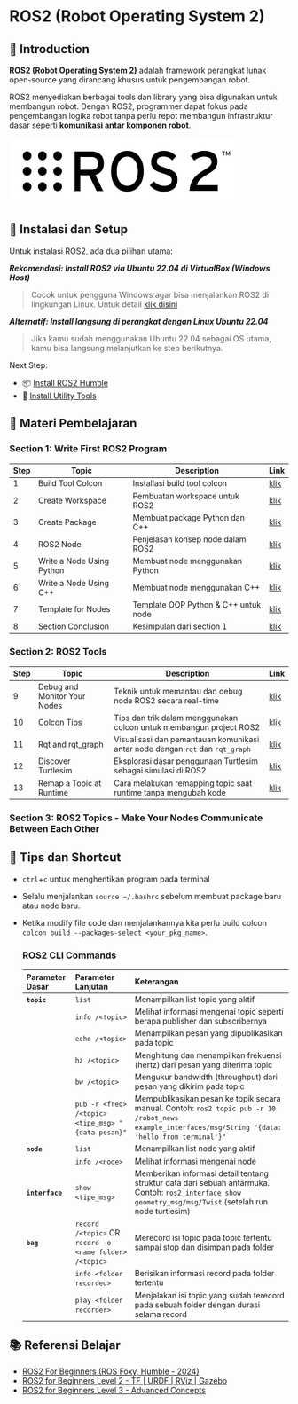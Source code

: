 # ROS2 (Robot Operating System 2)

## 📌 Introduction
**ROS2 (Robot Operating System 2)** adalah framework perangkat lunak open-source yang dirancang khusus untuk pengembangan robot.

ROS2 menyediakan berbagai tools dan library yang bisa digunakan untuk membangun robot. Dengan ROS2, programmer dapat fokus pada pengembangan logika robot tanpa perlu repot membangun infrastruktur dasar seperti **komunikasi antar komponen robot**.

![ros2](/src/ros2.png)

## 🧩 Instalasi dan Setup
Untuk instalasi ROS2, ada dua pilihan utama:

***Rekomendasi: Install ROS2 via Ubuntu 22.04 di VirtualBox (Windows Host)***
> Cocok untuk pengguna Windows agar bisa menjalankan ROS2 di lingkungan Linux. Untuk detail [klik disini](/windows_host/)

***Alternatif: Install langsung di perangkat dengan Linux Ubuntu 22.04***
> Jika kamu sudah menggunakan Ubuntu 22.04 sebagai OS utama, kamu bisa langsung melanjutkan ke step berikutnya.

Next Step:
- 📦 [Install ROS2 Humble](/humble/)
- 🔧 [Install Utility Tools](/utility/)

## 📘 Materi Pembelajaran

### Section 1: Write First ROS2 Program
| Step | Topic                     | Description                            | Link                                               |
|------|---------------------------|----------------------------------------|----------------------------------------------------|
| 1    | Build Tool Colcon         | Installasi build tool colcon              | [klik](/section1_write_ros2/01_build_tool_colcon/) |
| 2    | Create Workspace          | 	Pembuatan workspace untuk ROS2         | [klik](/section1_write_ros2/02_create_workspace/)  |
| 3    | Create Package            | Membuat package Python dan C++       | [klik](/section1_write_ros2/03_create_package/)    |
| 4    | ROS2 Node                 | Penjelasan konsep node dalam ROS2     | [klik](/section1_write_ros2/04_ros2_node/)         |
| 5    | Write a Node Using Python | 	Membuat node menggunakan Python             | [klik](/section1_write_ros2/05_python_node/)       |
| 6    | Write a Node Using C++    | 	Membuat node menggunakan C++                | [klik](/section1_write_ros2/06_cpp_node/)          |
| 7    | Template for Nodes        | 	Template OOP Python & C++ untuk node | [klik](/section1_write_ros2/07_template_node/)     |
| 8    | Section Conclusion        | 	Kesimpulan dari section 1              | [klik](/section1_write_ros2/08_conclusion/)        |

### Section 2: ROS2 Tools
| Step | Topic                     | Description                                                                 | Link                                                              |
|------|---------------------------|-----------------------------------------------------------------------------|-------------------------------------------------------------------|
| 9    | Debug and Monitor Your Nodes | Teknik untuk memantau dan debug node ROS2 secara real-time                    | [klik](/section2_tools/09_debug_monitor_nodes/)          |
| 10   | Colcon Tips               | Tips dan trik dalam menggunakan colcon untuk membangun project ROS2        | [klik](/section2_tools/10_colcon_tips/)                  |
| 11   | Rqt and rqt_graph         | Visualisasi dan pemantauan komunikasi antar node dengan `rqt` dan `rqt_graph` | [klik](/section2_tools/11_rqt_and_rqt_graph/)            |
| 12   | Discover Turtlesim        | Eksplorasi dasar penggunaan Turtlesim sebagai simulasi di ROS2             | [klik](/section2_tools/12_discover_turtlesim/)           |
| 13   | Remap a Topic at Runtime  | Cara melakukan remapping topic saat runtime tanpa mengubah kode             | [klik](/section2_tools/13_remap_topic_runtime/)          |

### Section 3: ROS2 Topics - Make Your Nodes Communicate Between Each Other

## 🧠 Tips dan Shortcut

* `ctrl`+`c` untuk menghentikan program pada terminal
* Selalu menjalankan `source ~/.bashrc` sebelum membuat package baru atau node baru.
* Ketika modify file code dan menjalankannya kita perlu build colcon `colcon build --packages-select <your_pkg_name>`.
    ### ROS2 CLI Commands

    | Parameter Dasar | Parameter Lanjutan | Keterangan |
    |----------------|-------------------|------------|
    | **`topic`** | `list` | Menampilkan list topic yang aktif |
    | | `info /<topic>` | Melihat informasi mengenai topic seperti berapa publisher dan subscribernya |
    | | `echo /<topic>` | Menampilkan pesan yang dipublikasikan pada topic |
    | | `hz /<topic>` | Menghitung dan menampilkan frekuensi (hertz) dari pesan yang diterima topic |
    | | `bw /<topic>` | Mengukur bandwidth (throughput) dari pesan yang dikirim pada topic |
    | | `pub -r <freq> /<topic> <tipe_msg> "{data pesan}"` | Mempublikasikan pesan ke topik secara manual. Contoh: `ros2 topic pub -r 10 /robot_news example_interfaces/msg/String "{data: 'hello from terminal'}"` |
    | **`node`** | `list` | Menampilkan list node yang aktif |
    | | `info /<node>` | Melihat informasi mengenai node |
    | **`interface`** | `show <tipe_msg>` | Memberikan informasi detail tentang struktur data dari sebuah antarmuka. Contoh: `ros2 interface show geometry_msg/msg/Twist` (setelah run node turtlesim) |
    | **`bag`** | `record /<topic>` OR `record -o <name folder> /<topic>` | Merecord isi topic pada topic tertentu sampai stop dan disimpan pada folder |
    | | `info <folder recorded>` | Berisikan informasi record pada folder tertentu |
    | | `play <folder recorder>` | Menjalakan isi topic yang sudah terecord pada sebuah folder dengan durasi selama record |

## 📚 Referensi Belajar

- [ROS2 For Beginners (ROS Foxy, Humble - 2024)](https://www.udemy.com/course/ros2-for-beginners/)
- [ROS2 for Beginners Level 2 - TF | URDF | RViz | Gazebo](https://www.udemy.com/course/ros2-tf-urdf-rviz-gazebo/)
- [ROS2 for Beginners Level 3 - Advanced Concepts](https://www.udemy.com/course/ros2-advanced-core-concepts/)